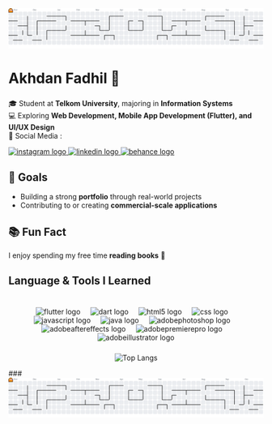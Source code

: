 <picture>
  <source media="(prefers-color-scheme: dark)" srcset="https://raw.githubusercontent.com/EsGoreng/EsGoreng/output/pacman-contribution-graph-dark.svg">
  <source media="(prefers-color-scheme: light)" srcset="https://raw.githubusercontent.com/EsGoreng/EsGoreng/output/pacman-contribution-graph.svg">
  <img alt="pacman contribution graph" src="https://raw.githubusercontent.com/EsGoreng/EsGoreng/output/pacman-contribution-graph.svg">
</picture>

###

<h1 align="left">Akhdan Fadhil 💫</h1>

###

🎓 Student at **Telkom University**, majoring in **Information Systems**  
💻 Exploring **Web Development, Mobile App Development (Flutter), and UI/UX Design**  
🤙 Social Media :
<div align="left">
  <a href ="https://www.instagram.com/_ahdn/">
    <img src="https://raw.githubusercontent.com/maurodesouza/profile-readme-generator/master/src/assets/icons/social/instagram/default.svg" width="37" height="25" alt="instagram logo"  />
  </a>
  <a href="https://www.linkedin.com/in/akhdan-fadhil/" target="_blank">
    <img src="https://raw.githubusercontent.com/maurodesouza/profile-readme-generator/master/src/assets/icons/social/linkedin/default.svg" width="37" height="25" alt="linkedin logo"  />
  </a>
  <a href="https://www.behance.net/akhdanfadhil" target="_blank">
    <img src="https://raw.githubusercontent.com/maurodesouza/profile-readme-generator/master/src/assets/icons/social/behance/default.svg" width="37" height="25" alt="behance logo"  />
  </a>
</div>

## 🎯 Goals  
- Building a strong **portfolio** through real-world projects  
- Contributing to or creating **commercial-scale applications**  

## 📚 Fun Fact  
I enjoy spending my free time **reading books** 📖  
###

<h2 align="left">Language & Tools I Learned</h2>

###

<br clear="both">

<div align="center">
  <img src="https://skillicons.dev/icons?i=flutter" height="63" alt="flutter logo"  />
  <img width="12" />
  <img src="https://skillicons.dev/icons?i=dart" height="63" alt="dart logo"  />
  <img width="12" />
  <img src="https://skillicons.dev/icons?i=html" height="63" alt="html5 logo"  />
  <img width="12" />
  <img src="https://skillicons.dev/icons?i=css" height="63" alt="css logo"  />
  <img width="12" />
  <img src="https://skillicons.dev/icons?i=js" height="63" alt="javascript logo"  />
  <img width="12" />
  <img src="https://skillicons.dev/icons?i=java" height="63" alt="java logo"  />
  <img width="12" />
  <img src="https://skillicons.dev/icons?i=ps" height="63" alt="adobephotoshop logo"  />
  <img width="12" />
  <img src="https://skillicons.dev/icons?i=ae" height="63" alt="adobeaftereffects logo"  />
  <img width="12" />
  <img src="https://skillicons.dev/icons?i=pr" height="63" alt="adobepremierepro logo"  />
  <img width="12" />
  <img src="https://skillicons.dev/icons?i=ai" height="63" alt="adobeillustrator logo"  />
</div>

###
<div align="center">

  ![Top Langs](https://github-readme-stats-tau-self-43.vercel.app/api/top-langs/?username=EsGoreng&layout=compact&langs_count=20&theme=dark&card_width=500)

</div>
###

<picture>
  <source media="(prefers-color-scheme: dark)" srcset="https://raw.githubusercontent.com/EsGoreng/EsGoreng/output/pacman-contribution-graph-dark.svg">
  <source media="(prefers-color-scheme: light)" srcset="https://raw.githubusercontent.com/EsGoreng/EsGoreng/output/pacman-contribution-graph.svg">
  <img alt="pacman contribution graph" src="https://raw.githubusercontent.com/EsGoreng/EsGoreng/output/pacman-contribution-graph.svg">
</picture>

###
